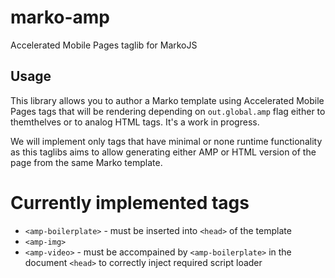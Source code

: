 # marko-amp

Accelerated Mobile Pages taglib for MarkoJS

## Usage

This library allows you to author a Marko template using Accelerated Mobile Pages tags that will be rendering depending on `out.global.amp` flag either to themthelves or to analog HTML tags. It's a work in progress.

We will implement only tags that have minimal or none runtime functionality as this taglibs aims to allow generating either AMP or HTML version of the page from the same Marko template.

# Currently implemented tags

-   `<amp-boilerplate>` - must be inserted into `<head>` of the template
-   `<amp-img>`
-   `<amp-video>` - must be accompained by `<amp-boilerplate>` in the document `<head>` to correctly inject required script loader

